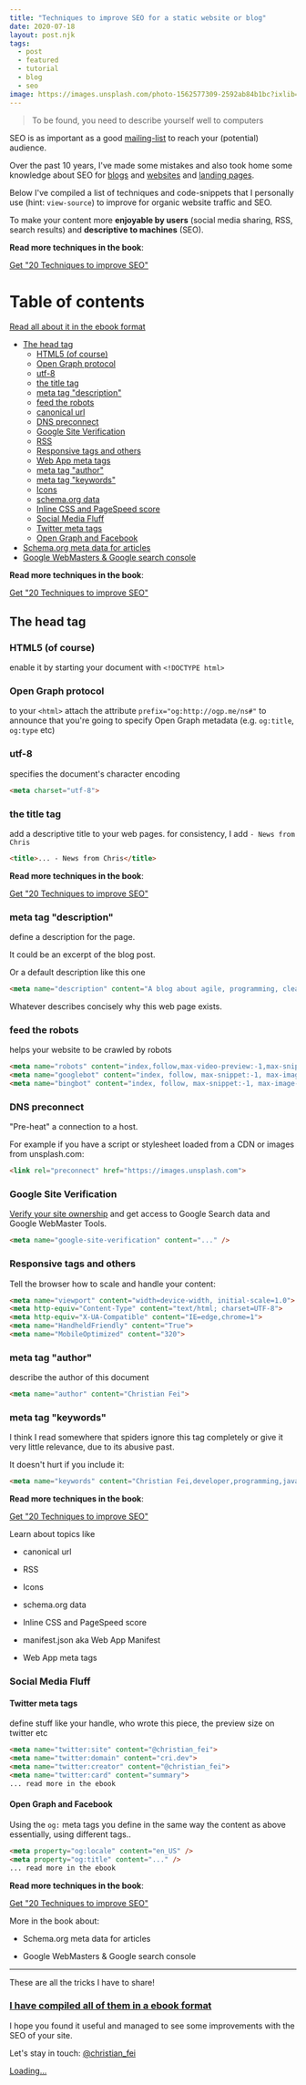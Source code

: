 ```yaml
---
title: "Techniques to improve SEO for a static website or blog"
date: 2020-07-18
layout: post.njk
tags:
  - post
  - featured
  - tutorial
  - blog
  - seo
image: https://images.unsplash.com/photo-1562577309-2592ab84b1bc?ixlib=rb-1.2.1&ixid=eyJhcHBfaWQiOjEyMDd9&auto=format&fit=crop&w=600&q=80
---
```


> To be found, you need to describe yourself well to computers

SEO is as important as a good [mailing-list](/subscribe/) to reach your (potential) audience.

Over the past 10 years, I've made some mistakes and also took home some knowledge about SEO for [blogs](https://github.com/christian-fei/christian-fei.github.io) and [websites](https://productlistings.app/) and [landing pages](/learn-testing-nodejs-javascript/).

Below I've compiled a list of techniques and code-snippets that I personally use (hint: `view-source`) to improve for organic website traffic and SEO.

To make your content more **enjoyable by users** (social media sharing, RSS, search results) and **descriptive to machines** (SEO).

**Read more techniques in the book**:

<a class="gumroad-button" href="https://gum.co/yUhsLz" target="_blank">Get "20 Techniques to improve SEO"</a>


# Table of contents

[Read all about it in the ebook format](https://gumroad.com/products/yUhsLz)

- [The head tag](#the-head-tag)
  - [HTML5 (of course)](#html5-of-course)
  - [Open Graph protocol](#open-graph-protocol)
  - [utf-8](#utf-8)
  - [the title tag](#the-title-tag)
  - [meta tag "description"](#meta-tag-description)
  - [feed the robots](#feed-the-robots)
  - [canonical url](#canonical-url)
  - [DNS preconnect](#dns-preconnect)
  - [Google Site Verification](#google-site-verification)
  - [RSS](#rss)
  - [Responsive tags and others](#responsive-tags-and-others)
  - [Web App meta tags](#web-app-meta-tags)
  - [meta tag "author"](#meta-tag-author)
  - [meta tag "keywords"](#meta-tag-keywords)
  - [Icons](#icons)
  - [schema.org data](#schemaorg-data)
  - [Inline CSS and PageSpeed score](#inline-css-and-pagespeed-score)
  - [Social Media Fluff](#social-media-fluff)
  - [Twitter meta tags](#twitter-meta-tags)
  - [Open Graph and Facebook](#open-graph-and-facebook)
- [Schema.org meta data for articles](#schemaorg-meta-data-for-articles)
- [Google WebMasters & Google search console](#google-webmasters-google-search-console)

**Read more techniques in the book**:

<a class="gumroad-button" href="https://gum.co/yUhsLz" target="_blank">Get "20 Techniques to improve SEO"</a>

## The head tag

### HTML5 (of course)

enable it by starting your document with `<!DOCTYPE html>`

### Open Graph protocol

to your `<html>` attach the attribute `prefix="og:http://ogp.me/ns#"` to announce that you're going to specify Open Graph metadata (e.g. `og:title`, `og:type` etc)

### utf-8

specifies the document's character encoding

```html
<meta charset="utf-8">
```

### the title tag

add a descriptive title to your web pages. for consistency, I add `- News from Chris`

```html
<title>... - News from Chris</title>
```

**Read more techniques in the book**:

<a class="gumroad-button" href="https://gum.co/yUhsLz" target="_blank">Get "20 Techniques to improve SEO"</a>


### meta tag "description"

define a description for the page.

It could be an excerpt of the blog post.

Or a default description like this one

```html
<meta name="description" content="A blog about agile, programming, clean code, testing, javascript">
```

Whatever describes concisely why this web page exists.

### feed the robots

helps your website to be crawled by robots

```html
<meta name="robots" content="index,follow,max-video-preview:-1,max-snippet:-1,max-image-preview:large, max-video-preview:-1, max-video-preview:-1">
<meta name="googlebot" content="index, follow, max-snippet:-1, max-image-preview:large, max-video-preview:-1" />
<meta name="bingbot" content="index, follow, max-snippet:-1, max-image-preview:large, max-video-preview:-1" />
```


### DNS preconnect

"Pre-heat" a connection to a host.

For example if you have a script or stylesheet loaded from a CDN or images from unsplash.com:

```html
<link rel="preconnect" href="https://images.unsplash.com">
```

### Google Site Verification

[Verify your site ownership](https://support.google.com/webmasters/answer/9008080?hl=en) and get access to Google Search data and Google WebMaster Tools.


```html
<meta name="google-site-verification" content="..." />
```


### Responsive tags and others

Tell the browser how to scale and handle your content:

```html
<meta name="viewport" content="width=device-width, initial-scale=1.0">
<meta http-equiv="Content-Type" content="text/html; charset=UTF-8">
<meta http-equiv="X-UA-Compatible" content="IE=edge,chrome=1">
<meta name="HandheldFriendly" content="True">
<meta name="MobileOptimized" content="320">
```

### meta tag "author"

describe the author of this document

```html
<meta name="author" content="Christian Fei">
```

### meta tag "keywords"

I think I read somewhere that spiders ignore this tag completely or give it very little relevance, due to its abusive past.

It doesn't hurt if you include it:

```html
<meta name="keywords" content="Christian Fei,developer,programming,javascript,full-stack" />
```

**Read more techniques in the book**:

<a class="gumroad-button" href="https://gum.co/yUhsLz" target="_blank">Get "20 Techniques to improve SEO"</a>

Learn about topics like

- canonical url

- RSS

- Icons

- schema.org data

- Inline CSS and PageSpeed score

- manifest.json aka Web App Manifest

- Web App meta tags


### Social Media Fluff

#### Twitter meta tags

define stuff like your handle, who wrote this piece, the preview size on twitter etc

```html
<meta name="twitter:site" content="@christian_fei">
<meta name="twitter:domain" content="cri.dev">
<meta name="twitter:creator" content="@christian_fei">
<meta name="twitter:card" content="summary">
... read more in the ebook
```

#### Open Graph and Facebook

Using the `og:` meta tags you define in the same way the content as above essentially, using different tags..

```html
<meta property="og:locale" content="en_US" />
<meta property="og:title" content="..." />
... read more in the ebook
```

**Read more techniques in the book**:

<a class="gumroad-button" href="https://gum.co/yUhsLz" target="_blank">Get "20 Techniques to improve SEO"</a>

More in the book about:

- Schema.org meta data for articles

- Google WebMasters & Google search console

---

These are all the tricks I have to share!


### [I have compiled all of them in a ebook format](https://gumroad.com/products/yUhsLz)

I hope you found it useful and managed to see some improvements with the SEO of your site.

Let's stay in touch: [@christian_fei](https://twitter.com/christian_fei)

<script src="https://gumroad.com/js/gumroad-embed.js"></script>
<div class="gumroad-product-embed" data-gumroad-product-id="yUhsLz"><a href="https://gumroad.com/l/yUhsLz">Loading...</a></div>

<script src="https://gumroad.com/js/gumroad.js"></script>
